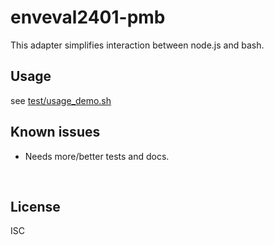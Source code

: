 ﻿
<!--#echo json="package.json" key="name" underline="=" -->
enveval2401-pmb
===============
<!--/#echo -->

<!--#echo json="package.json" key="description" -->
This adapter simplifies interaction between node.js and bash.
<!--/#echo -->



Usage
-----

see [test/usage_demo.sh](test/usage_demo.sh)


<!--#toc stop="scan" -->



Known issues
------------

* Needs more/better tests and docs.




&nbsp;


License
-------
<!--#echo json="package.json" key=".license" -->
ISC
<!--/#echo -->
